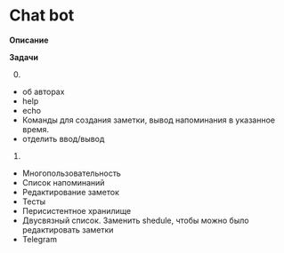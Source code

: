 # Chat bot

**Описание**

**Задачи**

0. 
  - об авторах
  - help
  - echo
  - Команды для создания заметки, вывод напоминания в указанное время.
  - отделить ввод/вывод
  
  
1. 
  - Многопользовательность
  - Список напоминаний
  - Редактирование заметок
  - Тесты
  - Перисистентное хранилище
  - Двусвязный список. Заменить shedule, чтобы можно было редактировать заметки
  - Telegram
